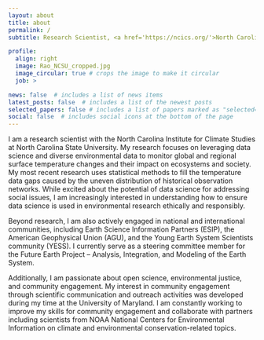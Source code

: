 ```yaml
---
layout: about
title: about
permalink: /
subtitle: Research Scientist, <a href='https://ncics.org/'>North Carolina Institute for Climate Studies</a>. 

profile:
  align: right
  image: Rao_NCSU_cropped.jpg
  image_circular: true # crops the image to make it circular
  job: >

news: false  # includes a list of news items
latest_posts: false  # includes a list of the newest posts
selected_papers: false # includes a list of papers marked as "selected={true}"
social: false  # includes social icons at the bottom of the page
---
```


I am a research scientist with the North Carolina Institute for Climate Studies at North Carolina State University. 
My research focuses on leveraging data science and diverse environmental data to monitor global and regional surface 
temperature changes and their impact on ecosystems and society. My most recent research uses statistical 
methods to fill the temperature data gaps caused by the uneven distribution of historical observation networks. 
While excited about the potential of data science for addressing social issues, I am increasingly interested in 
understanding how to ensure data science is used in environmental research ethically and responsibly.

Beyond research, I am also actively engaged in national and international communities, including Earth Science Information 
Partners (ESIP), the American Geophysical Union (AGU), and the Young Earth System Scientists community (YESS). I currently 
serve as a steering committee member for the Future Earth Project – Analysis, Integration, and Modeling of the Earth System.

Additionally, I am passionate about open science, environmental justice, and community engagement. My interest in community 
engagement through scientific communication and outreach activities was developed during my time at the University of Maryland. 
I am constantly working to improve my skills for community engagement and collaborate with partners including scientists from 
NOAA National Centers for Environmental Information on climate and environmental conservation-related topics.
